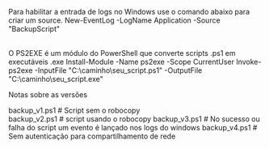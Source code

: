 Para habilitar a entrada de logs no Windows use o comando abaixo para criar um source.
New-EventLog -LogName Application -Source "BackupScript"

<br>
O PS2EXE é um módulo do PowerShell que converte scripts .ps1 em executáveis .exe
Install-Module -Name ps2exe -Scope CurrentUser
Invoke-ps2exe -InputFile "C:\caminho\seu_script.ps1" -OutputFile "C:\caminho\seu_script.exe"




Notas sobre as versões

backup_v1.ps1 # Script sem o robocopy   
backup_v2.ps1 # script usando o robocopy
backup_v3.ps1 # No sucesso ou falha do script um evento é lançado nos logs do windows
backup_v4.ps1 # Sem autenticação para compartilhamento de rede
